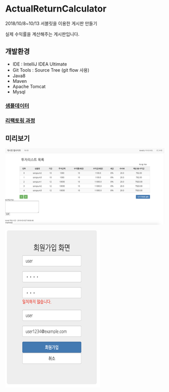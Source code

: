 # ActualReturnCalculator

2018/10/8~10/13   서블릿을 이용한 게시판 만들기 

실제 수익률을 계산해주는 게시판입니다.



## 개발환경

- IDE : IntelliJ IDEA Ultimate
- Git Tools : Source Tree (git flow 사용)
- Java8
- Maven
- Apache Tomcat
- Mysql



### [샘플데이터](./ARC/src/main/resources/data.sql)

### [리팩토링 과정](./JSP기반%20게시판%20리팩토링%20과정.pdf)

## 미리보기

![list](./list.png)

<img src="./signUp.png" width="300" height="500">


